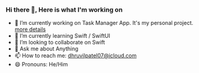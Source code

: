 ### Hi there 👋, Here is what I'm working on

<!--
**dhruvilpatel07/dhruvilpatel07** is a ✨ _special_ ✨ repository because its `README.md` (this file) appears on your GitHub profile.

Here are some ideas to get you started:
-->
- 🔭 I’m currently working on Task Manager App. It's my personal project. [more details](https://github.com/dhruvilpatel07/Task-Manager) 
- 🌱 I’m currently learning Swift / SwiftUI
- 👯 I’m looking to collaborate on Swift
- 💬 Ask me about Anything
- 📫 How to reach me: dhruvilpatel07@icloud.com
- 😄 Pronouns: He/Him
<!--
- ⚡ Fun fact: I will be publishing Task Manager App to app store in about 2-3 weeks

- 🤔 I’m looking for help with ... 
-->

